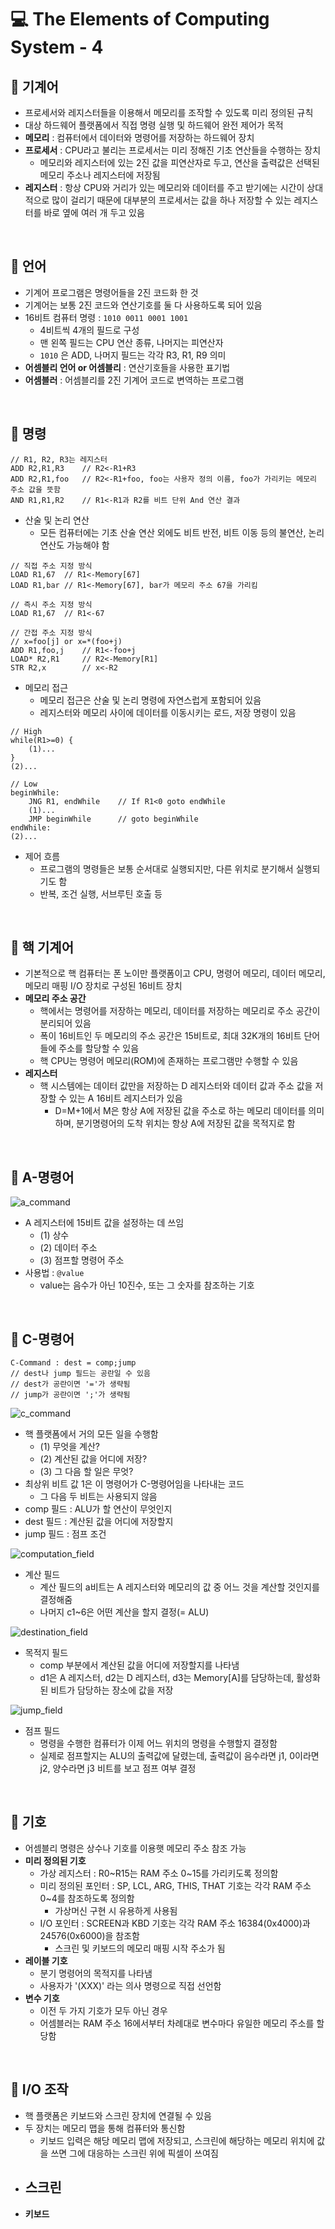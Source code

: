 # 💻 The Elements of Computing System - 4

## 🤔 기계어
- 프로세서와 레지스터들을 이용해서 메모리를 조작할 수 있도록 미리 정의된 규칙
- 대상 하드웨어 플랫폼에서 직접 명령 실행 및 하드웨어 완전 제어가 목적
- **메모리** : 컴퓨터에서 데이터와 명령어를 저장하는 하드웨어 장치
- **프로세서** : CPU라고 불리는 프로세서는 미리 정해진 기초 연산들을 수행하는 장치
  - 메모리와 레지스터에 있는 2진 값을 피연산자로 두고, 연산을 출력값은 선택된 메모리 주소나 레지스터에 저장됨
- **레지스터** : 항상 CPU와 거리가 있는 메모리와 데이터를 주고 받기에는 시간이 상대적으로 많이 걸리기 때문에 대부분의 프로세서는 값을 하나 저장할 수 있는 레지스터를 바로 옆에 여러 개 두고 있음

<br>

## 🤔 언어
- 기계어 프로그램은 명령어들을 2진 코드화 한 것
- 기계어는 보통 2진 코드와 연산기호를 둘 다 사용하도록 되어 있음
- 16비트 컴퓨터 명령 : `1010 0011 0001 1001`
  - 4비트씩 4개의 필드로 구성
  - 맨 왼쪽 필드는 CPU 연산 종류, 나머지는 피연산자
  - `1010` 은 ADD, 나머지 필드는 각각 R3, R1, R9 의미
- **어셈블리 언어 or 어셈블리** : 연산기호들을 사용한 표기법
- **어셈블러** : 어셈블리를 2진 기계어 코드로 변역하는 프로그램

<br>

## 🤔 명령

```assembly
// R1, R2, R3는 레지스터
ADD R2,R1,R3    // R2<-R1+R3
ADD R2,R1,foo   // R2<-R1+foo, foo는 사용자 정의 이름, foo가 가리키는 메모리 주소 값을 뜻함
AND R1,R1,R2    // R1<-R1과 R2를 비트 단위 And 연산 결과
```
- 산술 및 논리 연산
  - 모든 컴퓨터에는 기초 산술 연산 외에도 비트 반전, 비트 이동 등의 불연산, 논리 연산도 가능해야 함

```assembly
// 직접 주소 지정 방식
LOAD R1,67  // R1<-Memory[67]
LOAD R1,bar // R1<-Memory[67], bar가 메모리 주소 67을 가리킴

// 즉시 주소 지정 방식
LOAD R1,67  // R1<-67

// 간접 주소 지정 방식
// x=foo[j] or x=*(foo+j)
ADD R1,foo,j    // R1<-foo+j
LOAD* R2,R1     // R2<-Memory[R1]
STR R2,x        // x<-R2
```
- 메모리 접근
  - 메모리 접근은 산술 및 논리 명령에 자연스럽게 포함되어 있음
  - 레지스터와 메모리 사이에 데이터를 이동시키는 로드, 저장 명령이 있음

```assembly
// High
while(R1>=0) {
    (1)...
}
(2)...

// Low
beginWhile:
    JNG R1, endWhile    // If R1<0 goto endWhile
    (1)...
    JMP beginWhile      // goto beginWhile
endWhile:
(2)...
```
- 제어 흐름
  - 프로그램의 명령들은 보통 순서대로 실행되지만, 다른 위치로 분기해서 실행되기도 함
  - 반복, 조건 실행, 서브루틴 호출 등

<br>

## 🤔 핵 기계어
- 기본적으로 핵 컴퓨터는 폰 노이만 플랫폼이고 CPU, 명령어 메모리, 데이터 메모리, 메모리 매핑 I/O 장치로 구성된 16비트 장치
- **메모리 주소 공간**
  - 핵에서는 명령어를 저장하는 메모리, 데이터를 저장하는 메모리로 주소 공간이 분리되어 있음
  - 폭이 16비트인 두 메모리의 주소 공간은 15비트로, 최대 32K개의 16비트 단어들에 주소를 할당할 수 있음
  - 핵 CPU는 명령어 메모리(ROM)에 존재하는 프로그램만 수행할 수 있음
- **레지스터**
  - 핵 시스템에는 데이터 값만을 저장하는 D 레지스터와 데이터 값과 주소 값을 저장할 수 있는 A 16비트 레지스터가 있음
    - D=M+1에서 M은 항상 A에 저장된 값을 주소로 하는 메모리 데이터를 의미하며, 분기명령어의 도착 위치는 항상 A에 저장된 값을 목적지로 함

<br>

## 🤔 A-명령어

![a_command](a_command.png)
- A 레지스터에 15비트 값을 설정하는 데 쓰임
  - (1) 상수
  - (2) 데이터 주소
  - (3) 점프할 명령어 주소
- 사용법 : `@value`
  - value는 음수가 아닌 10진수, 또는 그 숫자를 참조하는 기호

<br>

## 🤔 C-명령어

```
C-Command : dest = comp;jump    
// dest나 jump 필드는 공란일 수 있음
// dest가 공란이면 '='가 생략됨
// jump가 공란이면 ';'가 생략됨
```

![c_command](c_command.png)
- 핵 플랫폼에서 거의 모든 일을 수행함
  - (1) 무엇을 계산?
  - (2) 계산된 값을 어디에 저장?
  - (3) 그 다음 할 일은 무엇?
- 최상위 비트 값 1은 이 명령어가 C-명령어임을 나타내는 코드
  - 그 다음 두 비트는 사용되지 않음
- comp 필드 : ALU가 할 연산이 무엇인지
- dest 필드 : 계산된 값을 어디에 저장할지
- jump 필드 : 점프 조건

![computation_field](computation_field.png)
- 계산 필드
  - 계산 필드의 a비트는 A 레지스터와 메모리의 값 중 어느 것을 계산할 것인지를 결정해줌
  - 나머지 c1~6은 어떤 계산을 할지 결정(= ALU)

![destination_field](destination_field.png)
- 목적지 필드
  - comp 부분에서 계산된 값을 어디에 저장할지를 나타냄
  - d1은 A 레지스터, d2는 D 레지스터, d3는 Memory[A]를 담당하는데, 활성화된 비트가 담당하는 장소에 값을 저장

![jump_field](jump_field.png)
- 점프 필드
  - 명령을 수행한 컴퓨터가 이제 어느 위치의 명령을 수행할지 결정함
  - 실제로 점프할지는 ALU의 출력값에 달렸는데, 출력값이 음수라면 j1, 0이라면 j2, 양수라면 j3 비트를 보고 점프 여부 결정

<br>

## 🤔 기호
- 어셈블리 명령은 상수나 기호를 이용햇 메모리 주소 참조 가능
- **미리 정의된 기호**
  - 가상 레지스터 : R0~R15는 RAM 주소 0~15를 가리키도록 정의함
  - 미리 정의된 포인터 : SP, LCL, ARG, THIS, THAT 기호는 각각 RAM 주소 0~4를 참조하도록 정의함
    - 가상머신 구현 시 유용하게 사용됨
  - I/O 포인터 : SCREEN과 KBD 기호는 각각 RAM 주소 16384(0x4000)과 24576(0x6000)을 참조함
    - 스크린 및 키보드의 메모리 매핑 시작 주소가 됨
- **레이블 기호**
  - 분기 명령어의 목적지를 나타냄
  - 사용자가 '(XXX)' 라는 의사 명령으로 직접 선언함
- **변수 기호**
  - 이전 두 가지 기호가 모두 아닌 경우
  - 어셈블러는 RAM 주소 16에서부터 차례대로 변수마다 유일한 메모리 주소를 할당함

<br>

## 🤔 I/O 조작
- 핵 플랫폼은 키보드와 스크린 장치에 연결될 수 있음
- 두 장치는 메모리 맵을 통해 컴퓨터와 통신함
  - 키보드 입력은 해당 메모리 맵에 저장되고, 스크린에 해당하는 메모리 위치에 값을 쓰면 그에 대응하는 스크린 위에 픽셀이 쓰여짐
- **스크린**
  - 
- **키보드**